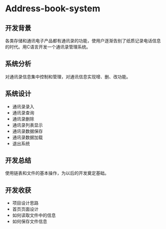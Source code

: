 # Address-book-system
## 开发背景
   各类存储和通讯电子产品都有通讯录的功能，使用户逐渐告别了纸质记录电话信息的时代。用C语言开发一个通讯录管理系统。
## 系统分析
   对通讯录信息集中控制和管理，对通讯信息实现增、删、改功能。
## 系统设计
- 通讯录录入
- 通讯录查询
- 通讯录删除
- 通讯录列表显示
- 通讯录数据保存
- 通讯录数据加载
- 退出系统
## 开发总结
   使用链表和文件的基本操作，为以后的开发奠定基础。
## 开发收获
- 项目设计思路
- 首页页面设计
- 如何读取文件中的信息
- 如何保存文件信息
